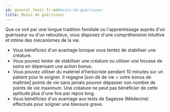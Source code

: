 ```yaml
---
id: general_feats_fr.md#mains-de-guérisseur
title: Mains de guérisseur
---
```


Que ce soit par une longue tradition familiale ou l'apprentissage auprès d'un guérisseur ou d'un rebouteux, vous disposez d'une compréhension intuitive et intime des mécanismes de la vie.

* Vous bénéficiez d'un avantage lorsque vous tentez de stabiliser une créature.
* Vous pouvez tenter de stabiliser une créature ou utiliser une trousse de soins en dépensant une action bonus.
* Vous pouvez utiliser du matériel d'herboriste pendant 10 minutes sur un patient pour le soigner. Il regagne [son dé de vie + votre bonus de maîtrise] points de vie sans jamais pouvoir dépasser son nombre de points de vie maximum. Une créature ne peut pas bénéficier de cette aptitude plus d'une fois par repos long.
* Vous bénéficiez d'un avantage aux tests de Sagesse (Médecine) effectués pour soigner une blessure grave.

